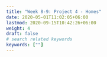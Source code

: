 ```yaml
---
title: "Week 8-9: Project 4 - Homes"
date: 2020-05-01T11:02:05+06:00
lastmod: 2020-09-15T10:42:26+06:00
weight: 4
draft: false
# search related keywords
keywords: [""]
---
```

